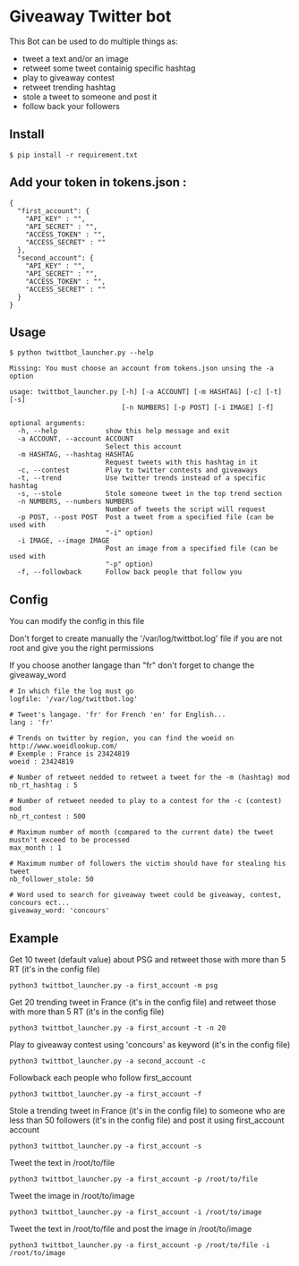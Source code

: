 # Giveaway Twitter bot
This Bot can be used to do multiple things as:
- tweet a text and/or an image
- retweet some tweet containig specific hashtag
- play to giveaway contest
- retweet trending hashtag
- stole a tweet to someone and post it
- follow back your followers

## Install

`$ pip install -r requirement.txt`

## Add your token in tokens.json :

```
{
  "first_account": {
    "API_KEY" : "",
    "API_SECRET" : "",
    "ACCESS_TOKEN" : "",
    "ACCESS_SECRET" : ""
  },
  "second_account": {
    "API_KEY" : "",
    "API_SECRET" : "",
    "ACCESS_TOKEN" : "",
    "ACCESS_SECRET" : ""
  }
}
```
## Usage
```
$ python twittbot_launcher.py --help

Missing: You must choose an account from tokens.json unsing the -a option

usage: twittbot_launcher.py [-h] [-a ACCOUNT] [-m HASHTAG] [-c] [-t] [-s]
                            [-n NUMBERS] [-p POST] [-i IMAGE] [-f]

optional arguments:
  -h, --help            show this help message and exit
  -a ACCOUNT, --account ACCOUNT
                        Select this account
  -m HASHTAG, --hashtag HASHTAG
                        Request tweets with this hashtag in it
  -c, --contest         Play to twitter contests and giveaways
  -t, --trend           Use twitter trends instead of a specific hashtag
  -s, --stole           Stole someone tweet in the top trend section
  -n NUMBERS, --numbers NUMBERS
                        Number of tweets the script will request
  -p POST, --post POST  Post a tweet from a specified file (can be used with
                        "-i" option)
  -i IMAGE, --image IMAGE
                        Post an image from a specified file (can be used with
                        "-p" option)
  -f, --followback      Follow back people that follow you
```

## Config
You can modify the config in this file

Don't forget to create manually the '/var/log/twittbot.log' file if you are not root and give you the right permissions

If you choose another langage than "fr" don't forget to change the giveaway_word
```buildoutcfg
# In which file the log must go
logfile: '/var/log/twittbot.log'

# Tweet's langage. 'fr' for French 'en' for English...
lang : 'fr'

# Trends on twitter by region, you can find the woeid on http://www.woeidlookup.com/
# Exemple : France is 23424819
woeid : 23424819

# Number of retweet nedded to retweet a tweet for the -m (hashtag) mod
nb_rt_hashtag : 5

# Number of retweet needed to play to a contest for the -c (contest) mod
nb_rt_contest : 500

# Maximum number of month (compared to the current date) the tweet mustn't exceed to be processed
max_month : 1

# Maximum number of followers the victim should have for stealing his tweet
nb_follower_stole: 50

# Word used to search for giveaway tweet could be giveaway, contest, concours ect...
giveaway_word: 'concours'
```

## Example

Get 10 tweet (default value) about PSG and retweet those with more than 5 RT (it's in the config file)
```
python3 twittbot_launcher.py -a first_account -m psg
```

Get 20 trending tweet in France (it's in the config file) and retweet those with more than 5 RT (it's in the config file)
```
python3 twittbot_launcher.py -a first_account -t -n 20
```

Play to giveaway contest using 'concours' as keyword (it's in the config file)
```
python3 twittbot_launcher.py -a second_account -c 
```


Followback each people who follow first_account
```
python3 twittbot_launcher.py -a first_account -f
```


Stole a trending tweet in France (it's in the config file) to someone who are less than 50 followers (it's in the config file) and post it using first_account account
```
python3 twittbot_launcher.py -a first_account -s
```


Tweet the text in /root/to/file
```
python3 twittbot_launcher.py -a first_account -p /root/to/file
```

Tweet the image in /root/to/image
```
python3 twittbot_launcher.py -a first_account -i /root/to/image
```


Tweet the text in /root/to/file and post the image in /root/to/image
```
python3 twittbot_launcher.py -a first_account -p /root/to/file -i /root/to/image
```
